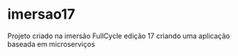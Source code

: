 # imersao17
Projeto criado na imersão FullCycle edição 17 criando uma aplicação baseada em microserviços 
